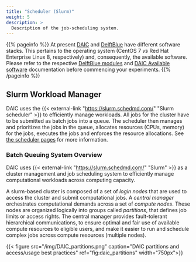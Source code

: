 ```yaml
---
title: "Scheduler (Slurm)"
weight: 5
description: >
  Description of the job-scheduling system.
---
```


{{% pageinfo %}}
At present [DAIC](https://daic.pages.ewi.tudelft.nl/docs/) and [DelftBlue](https://doc.dhpc.tudelft.nl/delftblue) have different software stacks. This pertains to the operating system (CentOS 7 _vs_ Red Hat Enterprise Linux 8, respectively) and, consequently, the available software. Please refer to the respective [DelftBlue modules](https://doc.dhpc.tudelft.nl/delftblue/DHPC-modules/) and [DAIC Available software](../../../manual/software/available-software) documentation before commencing your experiments.
{{% /pageinfo %}}



## Slurm Workload Manager

DAIC uses the {{< external-link "https://slurm.schedmd.com/" "Slurm scheduler" >}} to efficiently manage workloads. All jobs for the cluster have to be submitted as batch jobs into a queue. The scheduler then manages and prioritizes the jobs in the queue, allocates resources (CPUs, memory) for the jobs, executes the jobs and enforces the resource allocations. See [the scheduler pages](../../../manual/job-submission) for more information.

<!-- 

## Libraries for Specialized Hardware or Accelerators 

## Software Licensing and Restrictions

## Examples and Tutorials demonstrating the usage of specific software or libraries (eg, AI frameworks like TensorFlow or PyTorch, R scripts, .. etc) on different computing resources 
-->

### Batch Queuing System Overview

DAIC uses {{< external-link "https://slurm.schedmd.com/" "Slurm" >}} as a cluster management and job scheduling system to efficiently manage computational workloads across computing capacity. 

A slurm-based cluster is composed of a set of _login nodes_ that are used to access the cluster and submit computational jobs. A _central manager_ orchestrates computational demands across a set of _compute nodes_. These nodes are organized logically into groups called _partitions_, that defines job limits or access rights. The central manager provides fault-tolerant hierarchical communications, to ensure optimal and fair use  of available compute resources to eligible users, and make it easier to run and schedule complex jobs across compute resources (multiple nodes).


{{< figure src="/img/DAIC_partitions.png" caption="DAIC partitions and access/usage best practices" ref="fig:daic_partitions" width="750px">}}
